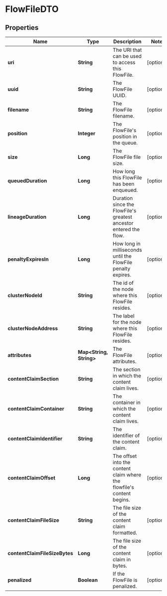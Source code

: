 

# FlowFileDTO

## Properties

Name | Type | Description | Notes
------------ | ------------- | ------------- | -------------
**uri** | **String** | The URI that can be used to access this FlowFile. |  [optional]
**uuid** | **String** | The FlowFile UUID. |  [optional]
**filename** | **String** | The FlowFile filename. |  [optional]
**position** | **Integer** | The FlowFile&#39;s position in the queue. |  [optional]
**size** | **Long** | The FlowFile file size. |  [optional]
**queuedDuration** | **Long** | How long this FlowFile has been enqueued. |  [optional]
**lineageDuration** | **Long** | Duration since the FlowFile&#39;s greatest ancestor entered the flow. |  [optional]
**penaltyExpiresIn** | **Long** | How long in milliseconds until the FlowFile penalty expires. |  [optional]
**clusterNodeId** | **String** | The id of the node where this FlowFile resides. |  [optional]
**clusterNodeAddress** | **String** | The label for the node where this FlowFile resides. |  [optional]
**attributes** | **Map&lt;String, String&gt;** | The FlowFile attributes. |  [optional]
**contentClaimSection** | **String** | The section in which the content claim lives. |  [optional]
**contentClaimContainer** | **String** | The container in which the content claim lives. |  [optional]
**contentClaimIdentifier** | **String** | The identifier of the content claim. |  [optional]
**contentClaimOffset** | **Long** | The offset into the content claim where the flowfile&#39;s content begins. |  [optional]
**contentClaimFileSize** | **String** | The file size of the content claim formatted. |  [optional]
**contentClaimFileSizeBytes** | **Long** | The file size of the content claim in bytes. |  [optional]
**penalized** | **Boolean** | If the FlowFile is penalized. |  [optional]



